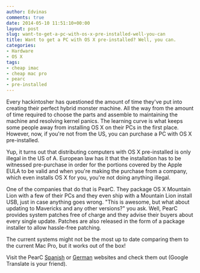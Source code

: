 ```yaml
---
author: Edvinas
comments: true
date: 2014-05-10 11:51:10+00:00
layout: post
slug: want-to-get-a-pc-with-os-x-pre-installed-well-you-can
title: Want to get a PC with OS X pre-installed? Well, you can.
categories:
- Hardware
- OS X
tags:
- cheap imac
- cheap mac pro
- pearc
- pre-installed
---
```


Every hackintosher has questioned the amount of time they've put into creating their perfect hybrid monster machine. All the way from the amount of time required to choose the parts and assemble to maintaining the machine and resolving kernel panics. The learning curve is what keeps some people away from installing OS X on their PCs in the first place. However, now, if you're not from the US, you can purchase a PC with OS X pre-installed.

Yup, it turns out that distributing computers with OS X pre-installed is only illegal in the US of A. European law has it that the installation has to be witnessed pre-purchase in order for the portions covered by the Apple EULA to be valid and when you're making the purchase from a company, which even installs OS X for you, you're not doing anything illegal.

One of the companies that do that is PearC. They package OS X Mountain Lion with a few of their PCs and they even ship with a Mountain Lion install USB, just in case anything goes wrong. "This is awesome, but what about updating to Mavericks and any other versions?" you ask. Well, PearC provides system patches free of charge and they advise their buyers about every single update. Patches are also released in the form of a package installer to allow hassle-free patching.

The current systems might not be the most up to date comparing them to the current Mac Pro, but it works out of the box!

Visit the PearC [Spanish](http://www.notatus.es) or [German](http://pearc.de) websites and check them out (Google Translate is your friend).
